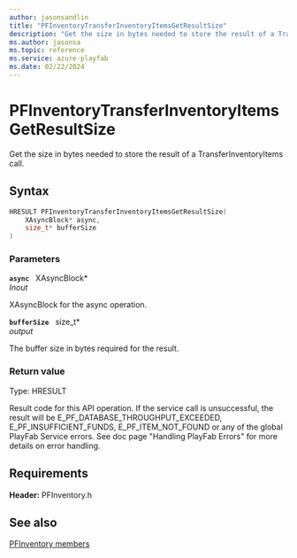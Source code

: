 ```yaml
---
author: jasonsandlin
title: "PFInventoryTransferInventoryItemsGetResultSize"
description: "Get the size in bytes needed to store the result of a TransferInventoryItems call."
ms.author: jasonsa
ms.topic: reference
ms.service: azure-playfab
ms.date: 02/22/2024
---
```


# PFInventoryTransferInventoryItemsGetResultSize  

Get the size in bytes needed to store the result of a TransferInventoryItems call.  

## Syntax  
  
```cpp
HRESULT PFInventoryTransferInventoryItemsGetResultSize(  
    XAsyncBlock* async,  
    size_t* bufferSize  
)  
```  
  
### Parameters  
  
**`async`** &nbsp; XAsyncBlock*  
*_Inout_*  
  
XAsyncBlock for the async operation.  
  
**`bufferSize`** &nbsp; size_t*  
*output*  
  
The buffer size in bytes required for the result.  
  
  
### Return value
Type: HRESULT
  
Result code for this API operation. If the service call is unsuccessful, the result will be E_PF_DATABASE_THROUGHPUT_EXCEEDED, E_PF_INSUFFICIENT_FUNDS, E_PF_ITEM_NOT_FOUND or any of the global PlayFab Service errors. See doc page "Handling PlayFab Errors" for more details on error handling.
  
  
## Requirements  
  
**Header:** PFInventory.h
  
## See also  
[PFInventory members](../pfinventory_members.md)  

  
  
